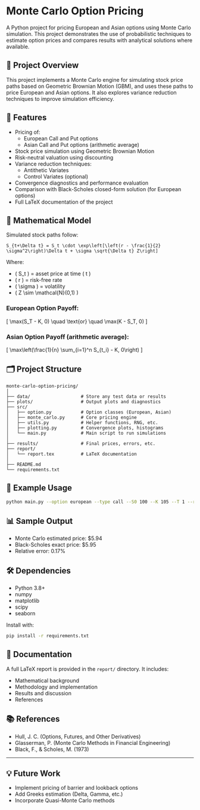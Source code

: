 # Monte Carlo Option Pricing

A Python project for pricing European and Asian options using Monte Carlo simulation. This project demonstrates the use of probabilistic techniques to estimate option prices and compares results with analytical solutions where available.

## 📌 Project Overview

This project implements a Monte Carlo engine for simulating stock price paths based on Geometric Brownian Motion (GBM), and uses these paths to price European and Asian options. It also explores variance reduction techniques to improve simulation efficiency.

## 🔢 Features

- Pricing of:
  - European Call and Put options
  - Asian Call and Put options (arithmetic average)
- Stock price simulation using Geometric Brownian Motion
- Risk-neutral valuation using discounting
- Variance reduction techniques:
  - Antithetic Variates
  - Control Variates (optional)
- Convergence diagnostics and performance evaluation
- Comparison with Black-Scholes closed-form solution (for European options)
- Full LaTeX documentation of the project

## 🧠 Mathematical Model

Simulated stock paths follow:

```
S_{t+\Delta t} = S_t \cdot \exp\left[\left(r - \frac{1}{2} \sigma^2\right)\Delta t + \sigma \sqrt{\Delta t} Z\right]
```

Where:
- \( S_t \) = asset price at time \( t \)
- \( r \) = risk-free rate
- \( \sigma \) = volatility
- \( Z \sim \mathcal{N}(0,1) \)

### European Option Payoff:
\[
\max(S_T - K, 0) \quad \text{or} \quad \max(K - S_T, 0)
\]

### Asian Option Payoff (arithmetic average):
\[
\max\left(\frac{1}{n} \sum_{i=1}^n S_{t_i} - K, 0\right)
\]

## 🗂️ Project Structure

```
monte-carlo-option-pricing/
│
├── data/                   # Store any test data or results
├── plots/                  # Output plots and diagnostics
├── src/
│   ├── option.py           # Option classes (European, Asian)
│   ├── monte_carlo.py      # Core pricing engine
│   ├── utils.py            # Helper functions, RNG, etc.
│   ├── plotting.py         # Convergence plots, histograms
│   └── main.py             # Main script to run simulations
│
├── results/                # Final prices, errors, etc.
├── report/
│   └── report.tex          # LaTeX documentation
│
├── README.md
└── requirements.txt
```

## 🧪 Example Usage

```bash
python main.py --option european --type call --S0 100 --K 105 --T 1 --r 0.05 --sigma 0.2 --paths 100000
```

## 📊 Sample Output

- Monte Carlo estimated price: \$5.94
- Black-Scholes exact price: \$5.95
- Relative error: 0.17%

## 🛠 Dependencies

- Python 3.8+
- numpy
- matplotlib
- scipy
- seaborn

Install with:

```bash
pip install -r requirements.txt
```

## 📄 Documentation

A full LaTeX report is provided in the `report/` directory. It includes:

- Mathematical background
- Methodology and implementation
- Results and discussion
- References

## 📚 References

- Hull, J. C. (Options, Futures, and Other Derivatives)
- Glasserman, P. (Monte Carlo Methods in Financial Engineering)
- Black, F., & Scholes, M. (1973)

---

## 💡 Future Work

- Implement pricing of barrier and lookback options
- Add Greeks estimation (Delta, Gamma, etc.)
- Incorporate Quasi-Monte Carlo methods


